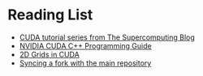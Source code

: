 # Reading List

- [CUDA tutorial series from The Supercomputing Blog](http://supercomputingblog.com/cuda-tutorials/)
- [NVIDIA CUDA C++ Programming Guide](https://docs.nvidia.com/cuda/cuda-c-programming-guide/index.html)
- [2D Grids in CUDA](https://www.mathcs.emory.edu/~cheung/Courses/355/Syllabus/94-CUDA/2D-grids.html)
- [Syncing a fork with the main repository](https://github.com/wrye-bash/wrye-bash/wiki/%5Bgit%5D-Syncing-a-Fork-with-the-main-repository)
